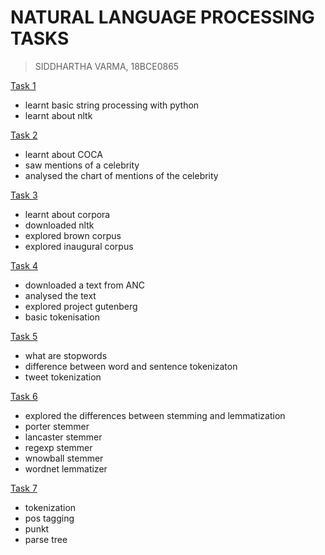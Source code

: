 # NATURAL LANGUAGE PROCESSING TASKS
> SIDDHARTHA VARMA, 18BCE0865

[Task 1](https://github.com/BRO3886/winsem2019_NLP/tree/master/Task%201)
 + learnt basic string processing with python
 + learnt about nltk

[Task 2](https://github.com/BRO3886/winsem2019_NLP/tree/master/Task%202)
 + learnt about COCA
 + saw mentions of a celebrity
 + analysed the chart of mentions of the celebrity

[Task 3](https://github.com/BRO3886/winsem2019_NLP/tree/master/Task%203)
 + learnt about corpora
 + downloaded nltk
 + explored brown corpus
 + explored inaugural corpus
 
[Task 4](https://github.com/BRO3886/winsem2019_NLP/tree/master/Task%204)
 + downloaded a text from ANC
 + analysed the text
 + explored project gutenberg
 + basic tokenisation

[Task 5](https://github.com/BRO3886/winsem2019_NLP/tree/master/Task%205)
 + what are stopwords
 + difference between word and sentence tokenizaton
 + tweet tokenization

[Task 6](https://github.com/BRO3886/winsem2019_NLP/tree/master/Task%206)
 + explored the differences between stemming and lemmatization
 + porter stemmer
 + lancaster stemmer
 + regexp stemmer
 + wnowball stemmer
 + wordnet lemmatizer

[Task 7](https://github.com/BRO3886/winsem2019_NLP/tree/master/Task%207)
 + tokenization
 + pos tagging
 + punkt
 + parse tree



